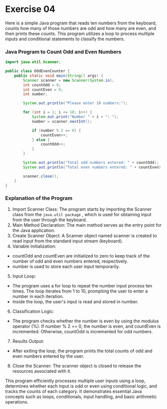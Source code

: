 # Exercise 04

Here is a simple Java program that reads ten numbers from the keyboard, counts how many of those numbers are odd and how many are even, and then prints these counts. This program utilizes a loop to process multiple inputs and conditional statements to classify the numbers.

### Java Program to Count Odd and Even Numbers

```java
import java.util.Scanner;

public class OddEvenCounter {
    public static void main(String[] args) {
        Scanner scanner = new Scanner(System.in);
        int countOdd = 0;
        int countEven = 0;
        int number;

        System.out.println("Please enter 10 numbers:");

        for (int i = 1; i <= 10; i++) {
            System.out.print("Number " + i + ": ");
            number = scanner.nextInt();

            if (number % 2 == 0) {
                countEven++;
            } else {
                countOdd++;
            }
        }

        System.out.println("Total odd numbers entered: " + countOdd);
        System.out.println("Total even numbers entered: " + countEven);

        scanner.close();
    }
}
```

### Explanation of the Program

1. Import Scanner Class: The program starts by importing the Scanner class from the `java.util package` , which is used for obtaining input from the user through the keyboard.
2. Main Method Declaration: The main method serves as the entry point for the Java application.
3. Create Scanner Object: A Scanner object named scanner is created to read input from the standard input stream (keyboard).
4. Variable Initialization:

- countOdd and countEven are initialized to zero to keep track of the number of odd and even numbers entered, respectively.
- number is used to store each user input temporarily.

5. Input Loop:

- The program uses a for loop to repeat the number input process ten times. The loop iterates from 1 to 10, prompting the user to enter a number in each iteration.
- Inside the loop, the user's input is read and stored in number.

6. Classification Logic:

- The program checks whether the number is even by using the modulus operator (%). If number % 2 == 0, the number is even, and countEven is incremented. Otherwise, countOdd is incremented for odd numbers.

7. Results Output:

- After exiting the loop, the program prints the total counts of odd and even numbers entered by the user.

8. Close the Scanner: The scanner object is closed to release the resources associated with it.

This program efficiently processes multiple user inputs using a loop, determines whether each input is odd or even using conditional logic, and tracks the counts of each category. It demonstrates essential Java concepts such as loops, conditionals, input handling, and basic arithmetic operations.
